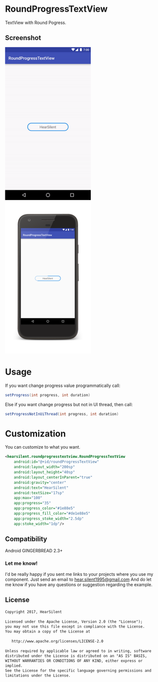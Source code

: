 # RoundProgressTextView

TextView with Round Pogress.

## Screenshot
<img src="https://raw.githubusercontent.com/hearsilent/RoundProgressTextView/master/screenshots/screenrecord.gif" height="500">
<img src="https://raw.githubusercontent.com/hearsilent/RoundProgressTextView/master/screenshots/screenshot.png" height="500">

# Usage

If you want change progress value programmatically call:
```java
setProgress(int progress, int duration)
```
Else if you want change progress but not in UI thread, then call:
```java
setProgressNotInUiThread(int progress, int duration)
```


# Customization

You can customize to what you want.
```xml
<hearsilent.roundprogresstextview.RoundProgressTextView
	android:id="@+id/roundProgressTextView"
	android:layout_width="200sp"
	android:layout_height="40sp"
	android:layout_centerInParent="true"
	android:gravity="center"
	android:text="HearSilent"
	android:textSize="17sp"
	app:max="100"
	app:progress="35"
	app:progress_color="#1e88e5"
	app:progress_fill_color="#de1e88e5"
	app:progress_stoke_width="2.5dp"
	app:stoke_width="1dp"/>
```

## Compatibility

Android GINGERBREAD 2.3+

### Let me know!

I'd be really happy if you sent me links to your projects where you use my component. Just send an email to hear.silent1995@gmail.com And do let me know if you have any questions or suggestion regarding the example. 

## License

    Copyright 2017, HearSilent

    Licensed under the Apache License, Version 2.0 (the "License");
    you may not use this file except in compliance with the License.
    You may obtain a copy of the License at

       http://www.apache.org/licenses/LICENSE-2.0

    Unless required by applicable law or agreed to in writing, software
    distributed under the License is distributed on an "AS IS" BASIS,
    WITHOUT WARRANTIES OR CONDITIONS OF ANY KIND, either express or implied.
    See the License for the specific language governing permissions and
    limitations under the License.
